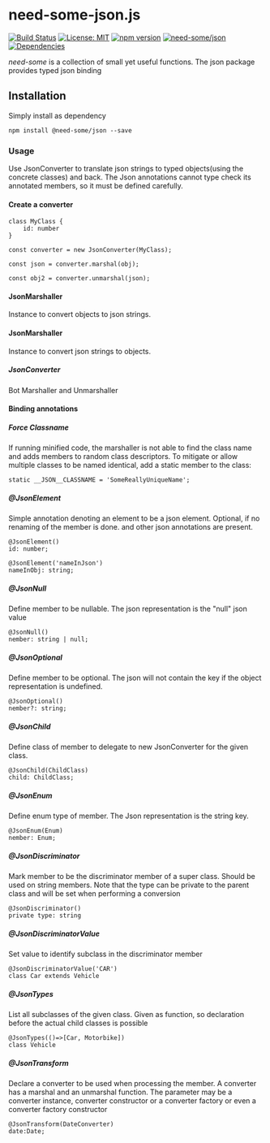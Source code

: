 # need-some-json.js
[![Build Status](https://travis-ci.org/need-some/need-some-json.js.svg?branch=master)](https://travis-ci.org/need-some/need-some-json.js)
[![License: MIT](https://img.shields.io/badge/License-MIT-yellow.svg)](https://opensource.org/licenses/MIT)
[![npm version](https://badge.fury.io/js/%40need-some%2Fjson.svg)](https://badge.fury.io/js/%40need-some%2Fjson)
[![need-some/json](https://img.shields.io/badge/need--some-json-ff69b4.svg)](https://www.npmjs.com/org/need-some)
[![Dependencies](https://david-dm.org/need-some/need-some-json.js/status.svg)](https://david-dm.org/need-some/need-some-json.js)

_need-some_ is a collection of small yet useful functions.
The json package provides typed json binding

## Installation
Simply install as dependency

	npm install @need-some/json --save

### Usage

Use JsonConverter to translate json strings to typed objects(using the concrete classes) and back.
The Json annotations cannot type check its annotated members, so it must be defined carefully. 

#### Create a converter

	class MyClass {
		id: number
	}

	const converter = new JsonConverter(MyClass);
	
	const json = converter.marshal(obj);
	
	const obj2 = converter.unmarshal(json);

#### JsonMarshaller
Instance to convert objects to json strings.

#### JsonMarshaller
Instance to convert json strings to objects.

##### JsonConverter
Bot Marshaller and Unmarshaller

#### Binding annotations

##### Force Classname
If running minified code, the marshaller is not able to find the class name and adds members to random class descriptors.
To mitigate or allow multiple classes to be named identical, add a static member to the class:

	static __JSON__CLASSNAME = 'SomeReallyUniqueName';

##### @JsonElement
Simple annotation denoting an element to be a json element. Optional, if no renaming of the member is done. and other json annotations are present.

	@JsonElement()
	id: number;
	
	@JsonElement('nameInJson')
	nameInObj: string;

##### @JsonNull
Define member to be nullable. The json representation is the "null" json value

	@JsonNull()
	nember: string | null;

##### @JsonOptional
Define member to be optional. The json will not contain the key if the object representation is undefined.

	@JsonOptional()
	nember?: string;

##### @JsonChild
Define class of member to delegate to new JsonConverter for the given class.

	@JsonChild(ChildClass)
	child: ChildClass;

##### @JsonEnum
Define enum type of member. The Json representation is the string key.

	@JsonEnum(Enum)
	nember: Enum;

##### @JsonDiscriminator
Mark member to be the discriminator member of a super class. Should be used on string members.
Note that the type can be private to the parent class and will be set when performing a conversion

	@JsonDiscriminator()
	private type: string

##### @JsonDiscriminatorValue
Set value to identify subclass in the discriminator member

	@JsonDiscriminatorValue('CAR')
	class Car extends Vehicle

##### @JsonTypes
List all subclasses of the given class. Given as function, so declaration before the actual child classes is possible

	@JsonTypes(()=>[Car, Motorbike])
	class Vehicle

##### @JsonTransform
Declare a converter to be used when processing the member. A converter has a marshal and an unmarshal function.
The parameter may be a converter instance, converter constructor or a converter factory or even a converter factory constructor

	@JsonTransform(DateConverter)
	date:Date;

